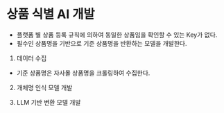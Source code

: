 # 상품 식별 AI 개발
- 플랫폼 별 상품 등록 규칙에 의하여 동일한 상품임을 확인할 수 있는 Key가 없다.
- 필수인 상품명을 기반으로 기준 상품명을 반환하는 모델을 개발한다.

1. 데이터 수집
- 기준 상품명은 자사몰 상품명을 크롤링하여 수집한다.

2. 개체명 인식 모델 개발
  
3. LLM 기반 변환 모델 개발
